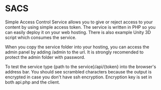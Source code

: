 # SACS
Simple Access Control Service allows you to give or reject access to your content by using simple access token. The service is written in PHP so you can easily deploy it on your web hosting. There is also example Unity 3D script which consumes the service.

When you copy the service folder into your hosting, you can access the admin panel by adding /admin to the url. It is strongly recomended to protect the admin folder with password. 

To test the service type {path to the service}/api/{token} into the browser's address bar. You should see scrambled characters because the output is encrypted in case you don't have ssh encryption. Encryption key is set in both api.php and the client.

